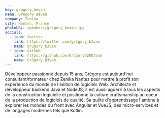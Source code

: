 ```yaml
---
key: gregory_bevan
name: Grégory Bévan
company: Zenika
city: Nantes, France
photoURL: speakers/gregory_bevan.jpg
socials:
  - icon: twitter
    link: https://twitter.com/gr3gory_b3van
    name: gr3gory_b3van
  - icon: github
    link: https://github.com/Gr3gory%20B3van
    name: Gr3gory B3van
---
```


Développeur passionné depuis 15 ans, Grégory est aujourd'hui consultant/formateur chez Zenika Nantes pour mettre à profit son expérience du monde de l'édition de logiciels Web. Architecte et développeur backend Java et NodeJS, il est aussi aguerri à tous les aspects de la construction logicielle et positionne la culture craftsmanship au coeur de la production de logiciels de qualité. Sa quête d'apprentissage l'amène à explorer les mondes du front avec Angular et VueJS, des micro-services et de langages modernes tels que Kotlin.
